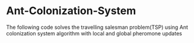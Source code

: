 # Ant-Colonization-System
The following code solves the travelling salesman problem(TSP) using Ant colonization system algorithm with local and global pheromone updates
